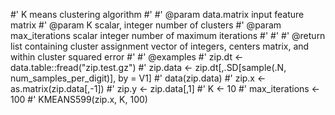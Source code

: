 #' K means clustering algorithm
#' 
#' @param data.matrix  input feature matrix
#' @param K scalar, integer number of clusters
#' @param max_iterations scalar integer number of maximum iterations
#' 
#'
#' @return list containing cluster assignment vector of integers, centers matrix, and within cluster squared error
#' 
#' @examples
#' zip.dt <- data.table::fread("zip.test.gz") 
#' zip.data <- zip.dt[,.SD[sample(.N, num_samples_per_digit)], by = V1]
#' data(zip.data)
#' zip.x <- as.matrix(zip.data[,-1])
#' zip.y <- zip.data[,1]
#' K <- 10
#' max_iterations <- 100
#' KMEANS599(zip.x, K, 100)
